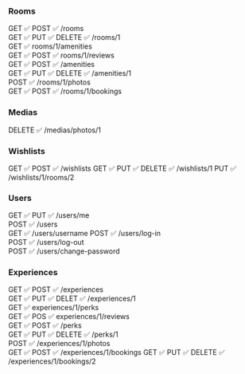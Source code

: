 ### Rooms

GET ✅ POST ✅ /rooms  
GET ✅ PUT ✅ DELETE ✅ /rooms/1  
GET ✅ rooms/1/amenities  
GET ✅ POST ✅ rooms/1/reviews  
GET ✅ POST ✅ /amenities  
GET ✅ PUT ✅ DELETE ✅ /amenities/1  
POST ✅ /rooms/1/photos  
GET ✅ POST ✅ /rooms/1/bookings

### Medias

DELETE ✅ /medias/photos/1

### Wishlists

GET ✅ POST ✅ /wishlists
GET ✅ PUT ✅ DELETE ✅ /wishlists/1
PUT ✅ /wishlists/1/rooms/2

### Users

GET ✅ PUT ✅ /users/me  
POST ✅ /users  
GET ✅ /users/username
POST ✅ /users/log-in  
POST ✅ /users/log-out  
POST ✅ /users/change-password

### Experiences

GET ✅ POST ✅ /experiences  
GET ✅ PUT ✅ DELET ✅ /experiences/1  
GET ✅ experiences/1/perks  
GET ✅ POS ✅ experiences/1/reviews  
GET ✅ POST ✅ /perks  
GET ✅ PUT ✅ DELETE ✅ /perks/1  
POST ✅ /experiences/1/photos  
GET ✅ POST ✅ /experiences/1/bookings
GET ✅ PUT ✅ DELETE ✅ /experiences/1/bookings/2
